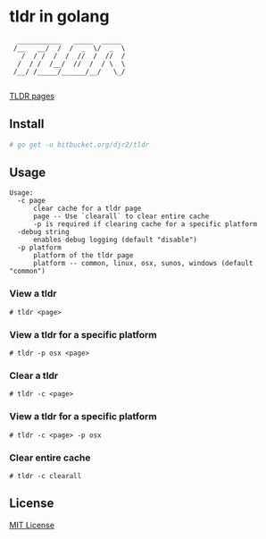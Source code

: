 # tldr in golang

```
  ___________   _____  _____ 
 /__   __/  /  /  _  \/  _  \
   /  / /  /  /  //  /  //  / 
  /  / /  /__/  //  /  / \  \ 
 /__/ /_____/______/__/   \_/
  
```

[TLDR pages](https://tldr.sh)

## Install

```bash
# go get -u bitbucket.org/djr2/tldr
```

## Usage

```
Usage:
  -c page
      clear cache for a tldr page
      page -- Use `clearall` to clear entire cache
      -p is required if clearing cache for a specific platform
  -debug string
      enables debug logging (default "disable")
  -p platform
      platform of the tldr page
      platform -- common, linux, osx, sunos, windows (default "common")
```

### View a tldr
```
# tldr <page> 
```

### View a tldr for a specific platform
```
# tldr -p osx <page> 
```

### Clear a tldr
```
# tldr -c <page> 
```

### View a tldr for a specific platform
```
# tldr -c <page> -p osx
```

### Clear entire cache
```
# tldr -c clearall
```

## License

[MIT License](https://bitbucket.org/djr2/tldr/src/master/LICENSE.md)
